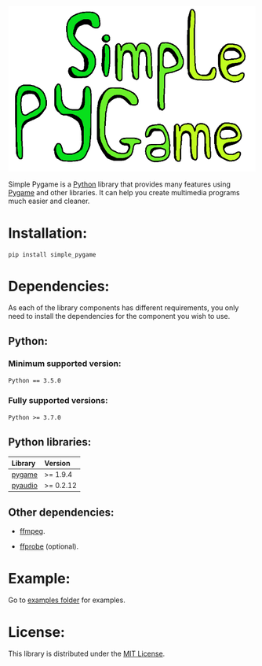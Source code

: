 ![Simple Pygame logo](docs/images/Logo.png)

Simple Pygame is a [Python](https://www.python.org/) library that provides many features using [Pygame](https://www.pygame.org/news) and other libraries. It can help you create multimedia programs much easier and cleaner.

# **Installation:**

    pip install simple_pygame

# **Dependencies:**

As each of the library components has different requirements, you only need to install the dependencies for the component you wish to use.

## Python:

### Minimum supported version:

    Python == 3.5.0

### Fully supported versions:

    Python >= 3.7.0

## Python libraries:

|                        Library                        | Version |
|:------------------------------------------------------|:--------|
|[pygame](https://www.pygame.org/news)                  |>= 1.9.4 |
|[pyaudio](https://people.csail.mit.edu/hubert/pyaudio/)|>= 0.2.12|

## Other dependencies:

- [ffmpeg](https://ffmpeg.org/).

- [ffprobe](https://ffmpeg.org/ffprobe.html) (optional).

# **Example:**

Go to [examples folder](https://github.com/YoutuberTom/Simple_Pygame/tree/main/examples) for examples.

# **License:**

This library is distributed under the [MIT License](https://github.com/YoutuberTom/Simple_Pygame/blob/main/LICENSE).
